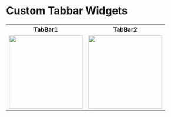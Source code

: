 # Custom Tabbar Widgets

<table align="center">
  <tr>
    <th>TabBar1</th>
    <th>TabBar2</th>
<!--     <th>3_Section_Heading</th> -->
  </tr>
  <tr>
    <td><img src="https://github.com/user-attachments/assets/5e2310d8-560d-46c9-9269-a39100ef0298" width="200"></td>
     <td><img src="https://github.com/user-attachments/assets/6d8c289b-56d0-4de9-8b9f-131e272add2c" width="200"></td>
<!--      <td><img src="https://github.com/user-attachments/assets/f9c6952e-0ecb-4a4d-861e-6a177c76e390" width="200"></td> -->
  </tr>
</table>
<table align="center">
  <tr>
